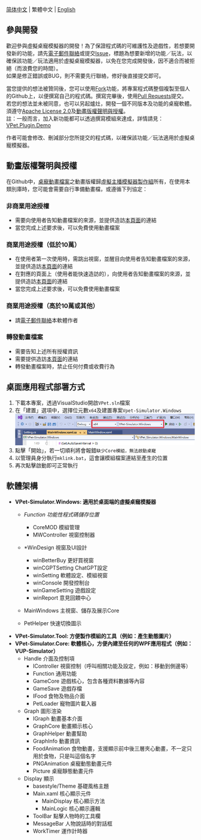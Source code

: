 [简体中文](./CONTRIBUTING.md) | 繁體中文 | [English](./CONTRIBUTING_en.md)

## 參與開發

歡迎參與虛擬桌寵模擬器的開發！為了保證程式碼的可維護性及遊戲性，若想要開發新的功能，請先[電子郵件聯絡](mailto:zoujin.dev@exlb.org)或提交[Issue](https://github.com/LorisYounger/VPet/issues)，標題為想要新增的功能／玩法，以確保該功能／玩法適用於虛擬桌寵模擬器，以免在您完成開發後，因不適合而被拒絕（而浪費您的時間）。<br/>
如果是修正錯誤或BUG，則不需要先行聯絡，修好後直接提交即可。

當您提供的想法被贊同後，您可以使用[Fork](https://github.com/LorisYounger/VPet/fork)功能，將專案程式碼整個複製至個人的Github上，以便撰寫自己的程式碼。撰寫完畢後，使用[Pull Requests](https://github.com/LorisYounger/VPet/compare)提交。<br/>
若您的想法並未被同意，也可以另起爐灶，開發一個不同版本及功能的桌寵軟體。須遵守[Apache License 2.0](https://github.com/LorisYounger/VPet/blob/main/LICENSE)及[動畫版權聲明與授權](https://github.com/LorisYounger/VPet/blob/main/README_zht.md#%E5%8B%95%E7%95%AB%E7%89%88%E6%AC%8A%E8%81%B2%E6%98%8E%E8%88%87%E6%8E%88%E6%AC%8A)。<br/>
註：一般而言，加入新功能都可以透過撰寫模組來達成，詳情請見：[VPet.Plugin.Demo](https://github.com/LorisYounger/VPet.Plugin.Demo)

作者可能會修改、刪減部分您所提交的程式碼，以確保該功能／玩法適用於虛擬桌寵模擬器。

## 動畫版權聲明與授權

在Github中，[桌寵動畫檔案](https://github.com/LorisYounger/VPet/tree/main/VPet-Simulator.Windows/mod/0000_core/pet/vup)之動畫版權歸[虛擬主播模擬器製作組](https://www.exlb.net/VUP-Simulator)所有，在使用本類別庫時，您可能會需要自行準備動畫檔，或遵循下列協定：

### 非商業用途授權

* 需要向使用者告知動畫檔案的來源，並提供造訪[本頁面](https://github.com/LorisYounger/VPet)的連結
* 當您完成上述要求後，可以免費使用動畫檔案

### 商業用途授權（低於10萬）

* 在使用者第一次使用時，需跳出視窗，並醒目向使用者告知動畫檔案的來源，並提供造訪[本頁面](https://github.com/LorisYounger/VPet)的連結
* 在對應的頁面上（使用者能快速造訪的），向使用者告知動畫檔案的來源，並提供造訪[本頁面](https://github.com/LorisYounger/VPet)的連結
* 當您完成上述要求後，可以免費使用動畫檔案

### 商業用途授權（高於10萬或其他）

* 請[電子郵件聯絡](mailto:zoujin.dev@exlb.org)本軟體作者

### 轉發動畫檔案

* 需要告知上述所有授權資訊
* 需要提供造訪[本頁面](https://github.com/LorisYounger/VPet)的連結
* 轉發動畫檔案時，禁止任何付費或收費行為

## 桌面應用程式部署方式

1. 下載本專案，透過VisualStudio開啟`VPet.sln`檔案
2. 在「建置」選項中，選擇位元數`x64`及建置專案`Vpet-Simulator.Windows`
   ![image-20230208004330895](README.assets/image-20230208004330895.png)
3. 點擊「開始」，若一切順利將會報錯`缺少Core模組，無法啟動桌寵`
4. 以管理員身分執行`mklink.bat`，這會讓模組檔案連結至產生的位置
5. 再次點擊啟動即可正常執行

## 軟體架構

* **VPet-Simulator.Windows: 適用於桌面端的虛擬桌寵模擬器**
  * *Function 功能性程式碼儲存位置*
    * CoreMOD 模組管理
    * MWController 視窗控制器

  * *WinDesign 視窗及UI設計
    * winBetterBuy 更好買視窗
    * winCGPTSetting ChatGPT設定
    * winSetting 軟體設定、模組視窗
    * winConsole 開發控制台
    * winGameSetting 遊戲設定
    * winReport 意見回饋中心

  * MainWindows 主視窗、儲存及展示Core
  * PetHelper 快速切換圖示
* **VPet-Simulator.Tool: 方便製作模組的工具（例如：產生動態圖片）**
* **VPet-Simulator.Core: 軟體核心，方便內建至任何的WPF應用程式（例如：VUP-Simulator）**
  * Handle 介面及控制項
    * IController 視窗控制（呼叫相關功能及設定，例如：移動到側邊等）
    * Function 通用功能
    * GameCore 遊戲核心，包含各種資料數據等內容
    * GameSave 遊戲存檔
    * IFood 食物及物品介面
    * PetLoader 寵物圖片載入器
  * Graph 圖形渲染
    * IGraph 動畫基本介面
    * GraphCore 動畫顯示核心
    * GraphHelper 動畫幫助
    * GraphInfo 動畫資訊
    * FoodAnimation 食物動畫，支援顯示前中後三層夾心動畫，不一定只用於食物，只是叫這個名字
    * PNGAnimation 桌寵動態動畫元件
    * Picture 桌寵靜態動畫元件
  * Display 顯示
    * basestyle/Theme 基礎風格主題
    * Main.xaml 核心顯示元件
      * MainDisplay 核心顯示方法
      * MainLogic 核心顯示邏輯
    * ToolBar 點擊人物時的工具欄
    * MessageBar 人物說話時的對話框
    * WorkTimer 運作計時器

